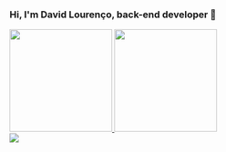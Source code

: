 ### Hi, I'm David Lourenço, back-end developer 👋
<div>
  <a href="https://github.com/Devdavilourenco">
  <img height="180em" src="https://github-readme-stats.vercel.app/api?username=Devdavilourenco&show_icons=true&theme=dracula&include_all_commits=true&count_private=true"/>
  <img height="180em" src="https://github-readme-stats.vercel.app/api/top-langs/?username=Devdavilourenco&layout=compact&langs_count=7&theme=dracula"/>
</div>
<a href="https://www.instagram.com/davilourencoa/" target="_blank"><img src="https://img.shields.io/badge/-Instagram-%23E4405F?style=for-the-badge&logo=instagram&logoColor=white" target="_blank"></a>

